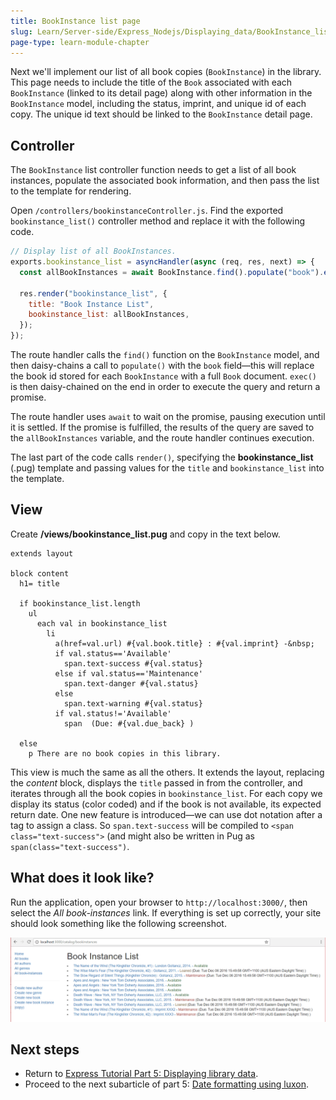 ```yaml
---
title: BookInstance list page
slug: Learn/Server-side/Express_Nodejs/Displaying_data/BookInstance_list_page
page-type: learn-module-chapter
---
```




Next we'll implement our list of all book copies (`BookInstance`) in the library. This page needs to include the title of the `Book` associated with each `BookInstance` (linked to its detail page) along with other information in the `BookInstance` model, including the status, imprint, and unique id of each copy. The unique id text should be linked to the `BookInstance` detail page.

## Controller

The `BookInstance` list controller function needs to get a list of all book instances, populate the associated book information, and then pass the list to the template for rendering.

Open `/controllers/bookinstanceController.js`.
Find the exported `bookinstance_list()` controller method and replace it with the following code.

```js
// Display list of all BookInstances.
exports.bookinstance_list = asyncHandler(async (req, res, next) => {
  const allBookInstances = await BookInstance.find().populate("book").exec();

  res.render("bookinstance_list", {
    title: "Book Instance List",
    bookinstance_list: allBookInstances,
  });
});
```

The route handler calls the `find()` function on the `BookInstance` model, and then daisy-chains a call to `populate()` with the `book` field—this will replace the book id stored for each `BookInstance` with a full `Book` document.
`exec()` is then daisy-chained on the end in order to execute the query and return a promise.

The route handler uses `await` to wait on the promise, pausing execution until it is settled.
If the promise is fulfilled, the results of the query are saved to the `allBookInstances` variable, and the route handler continues execution.

The last part of the code calls `render()`, specifying the **bookinstance_list** (.pug) template and passing values for the `title` and `bookinstance_list` into the template.

## View

Create **/views/bookinstance_list.pug** and copy in the text below.

```pug
extends layout

block content
  h1= title

  if bookinstance_list.length
    ul
      each val in bookinstance_list
        li
          a(href=val.url) #{val.book.title} : #{val.imprint} -&nbsp;
          if val.status=='Available'
            span.text-success #{val.status}
          else if val.status=='Maintenance'
            span.text-danger #{val.status}
          else
            span.text-warning #{val.status}
          if val.status!='Available'
            span  (Due: #{val.due_back} )

  else
    p There are no book copies in this library.
```

This view is much the same as all the others. It extends the layout, replacing the _content_ block, displays the `title` passed in from the controller, and iterates through all the book copies in `bookinstance_list`. For each copy we display its status (color coded) and if the book is not available, its expected return date. One new feature is introduced—we can use dot notation after a tag to assign a class. So `span.text-success` will be compiled to `<span class="text-success">` (and might also be written in Pug as `span(class="text-success")`.

## What does it look like?

Run the application, open your browser to `http://localhost:3000/`, then select the _All book-instances_ link. If everything is set up correctly, your site should look something like the following screenshot.

![BookInstance List Page - Express Local Library site](locallibary_express_bookinstance_list.png)

## Next steps

- Return to [Express Tutorial Part 5: Displaying library data](/content/Learn/Server-side/Express_Nodejs/Displaying_data).
- Proceed to the next subarticle of part 5: [Date formatting using luxon](/content/Learn/Server-side/Express_Nodejs/Displaying_data/Date_formatting_using_moment).
